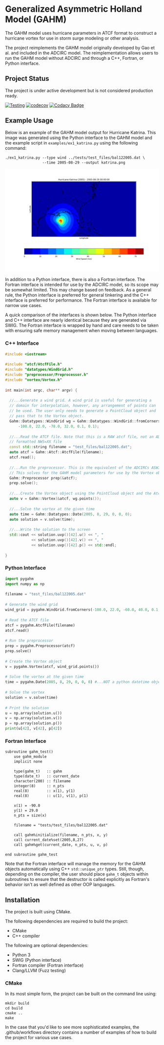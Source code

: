 
# Generalized Asymmetric Holland Model (GAHM)

The GAHM model uses hurricane parameters in ATCF format to construct a hurricane vortex
for use in storm surge modeling or other analysis. 

The project reimplements the GAHM model originally developed by Gao et al. and included in
the ADCIRC model. The reimplementation allows users to run the GAHM model without ADCIRC 
and through a C++, Fortran, or Python interface. 

## Project Status
The project is under active development but is not considered production ready. 

[![Testing](https://github.com/adcirc/gahm/actions/workflows/testing.yaml/badge.svg)](https://github.com/adcirc/gahm/actions/workflows/testing.yaml)
[![codecov](https://codecov.io/gh/adcirc/gahm/graph/badge.svg?token=4hphc6xaqj)](https://codecov.io/gh/adcirc/gahm)
[![Codacy Badge](https://app.codacy.com/project/badge/Grade/c4da3e820daa42cf93c8ff383f8eb124)](https://app.codacy.com/gh/adcirc/gahm/dashboard?utm_source=gh&utm_medium=referral&utm_content=&utm_campaign=Badge_grade)

## Example Usage
Below is an example of the GAHM model output for Hurricane Katrina. This image was generated
using the Python interface to the GAHM model and the example script in `examples/ex1_katrina.py` using the following
command:

```commandline
./ex1_katrina.py --type wind ../tests/test_files/bal122005.dat \
                 --time 2005-08-29 --output katrina.png
```

![](https://raw.githubusercontent.com/adcirc/gahm/main/doc/img/katrina.png)

In addition to a Python interface, there is also a Fortran interface. The Fortran interface
is intended for use by the ADCIRC model, so its scope may be somewhat limited. This may change based
on feedback. As a general rule, the Python interface is preferred for general tinkering and the
C++ interface is preferred for performance. The Fortran interface is available for narrow use cases.

A quick comparison of the interfaces is shown below. The Python interface and C++ interface are
nearly identical because they are generated via SWIG. The Fortran interface is wrapped by hand
and care needs to be taken with ensuring safe memory management when moving between languages. 

### C++ Interface
```cpp
#include <iostream>

#include "atcf/AtcfFile.h"
#include "datatypes/WindGrid.h"
#include "preprocessor/Preprocessor.h"
#include "vortex/Vortex.h"

int main(int argc, char** argv) {

  //...Generate a wind grid. A wind grid is useful for generating a 
  // domain for interpolation, however, any arrangement of points can
  // be used. The user only needs to generate a PointCloud object and 
  // pass that to the Vortex object.
  Gahm::Datatypes::WindGrid wg = Gahm::Datatypes::WindGrid::fromCorners(
      -100.0, 22.0, -78.0, 32.0, 0.1, 0.1);

  //...Read the ATCF file. Note that this is a RAW atcf file, not an ADCIRC
  // formatted NWS=XX file
  const std::string filename = "test_files/bal122005.dat";
  auto atcf = Gahm::Atcf::AtcfFile(filename);
  atcf.read();

  //...Run the preprocessor. This is the equivalent of the ADCIRCs ASWIP program
  // This solves for the GAHM model parameters for use by the Vortex object
  Gahm::Preprocessor prep(&atcf);
  prep.solve();

  //...Create the Vortex object using the PointCloud object and the AtcfFile object
  auto v = Gahm::Vortex(&atcf, wg.points());
  
  //...Solve the vortex at the given time
  auto time = Gahm::Datatypes::Date(2005, 8, 29, 0, 0, 0);
  auto solution = v.solve(time);
  
  //...Write the solution to the screen
  std::cout << solution.uvp()[42].u() << ", " 
            << solution.uvp()[42].v() << ", " 
            << solution.uvp()[42].p() << std::endl;

}
```

### Python Interface
```python
import pygahm
import numpy as np

filename = "test_files/bal122005.dat"

# Generate the wind grid
wind_grid = pygahm.WindGrid.fromCorners(-100.0, 22.0, -60.0, 40.0, 0.1, 0.1)

# Read the ATCF file
atcf = pygahm.AtcfFile(filename)
atcf.read()

# Run the preprocessor
prep = pygahm.Preprocessor(atcf)
prep.solve()

# Create the Vortex object
v = pygahm.Vortex(atcf, wind_grid.points())

# Solve the vortex at the given time
time = pygahm.Date(2005, 8, 29, 0, 0, 0) #...NOT a python datetime object

# Solve the vortex
solution = v.solve(time)

# Print the solution
u = np.array(solution.u())
v = np.array(solution.v())
p = np.array(solution.p())
print(u[42], v[42], p[42])
```

### Fortran Interface
```Fortran
subroutine gahm_test()
    use gahm_module
    implicit none
    
    type(gahm_t)   :: gahm
    type(date_t)   :: current_date
    character(200) :: filename
    integer(8)     :: n_pts
    real(8)        :: x(1), y(1)
    real(8)        :: u(1), v(1), p(1)
    
    x(1) = -90.0
    y(1) = 29.0
    n_pts = size(x)
    
    filename = "tests/test_files/bal122005.dat"
    
    call gahm%initialize(filename, n_pts, x, y)
    call current_date%set(2005,8,27)
    call gahm%get(current_date, n_pts, u, v, p)

end subroutine gahm_test
```
Note that the Fortran interface will manage the memory for the GAHM objects automatically using C++ `std::unique_ptr` types. 
Still, though, depending on the compiler, the user should place `gahm_t` objects within subroutines to ensure that 
the destructor is called explicitly as Fortran's behavior isn't as well defined as other OOP languages.

## Installation 
The project is built using CMake. 

The following dependencies are required to build the project:
- CMake
- C++ compiler

The following are optional dependencies:
- Python 3
- SWIG (Python interface)
- Fortran compiler (Fortran interface)
- Clang/LLVM (Fuzz testing)

### CMake
In its most simple form, the project can be built on the command line using:

```commandline
mkdir build
cd build
cmake ..
make
```

In the case that you'd like to see more sophisticated examples, the .github/workflows directory contains
a number of examples of how to build the project for various use cases.
